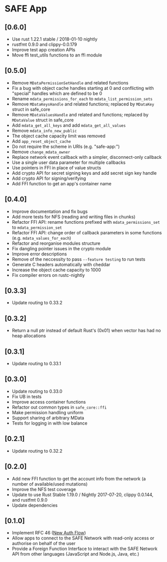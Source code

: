 # SAFE App

## [0.6.0]
- Use rust 1.22.1 stable / 2018-01-10 nightly
- rustfmt 0.9.0 and clippy-0.0.179
- Improve test app creation APIs
- Move ffi test_utils functions to an ffi module

## [0.5.0]
- Remove `MDataPermissionSetHandle` and related functions
- Fix a bug with object cache handles starting at 0 and conflicting with "special" handles which are defined to be 0
- Rename `mdata_permissions_for_each` to `mdata_list_permission_sets`
- Remove `MDataKeysHandle` and related functions; replaced by `MDataKey` struct in safe_core
- Remove `MDataValuesHandle` and related and functions; replaced by `MDataValue` struct in safe_core
- Add `mdata_get_all_keys` and add `mdata_get_all_values`
- Remove `mdata_info_new_public`
- The object cache capacity limit was removed
- Add `app_reset_object_cache`
- Do not require the scheme in URIs (e.g. "safe-app:")
- Remove `change_mdata_owner`
- Replace network event callback with a simpler, disconnect-only callback
- Use a single user data parameter for multiple callbacks
- Use pointers in FFI in place of value structs
- Add crypto API for secret signing keys and add secret sign key handle
- Add crypto API for signing/verifying
- Add FFI function to get an app's container name

## [0.4.0]
- Improve documentation and fix bugs
- Add more tests for NFS (reading and writing files in chunks)
- Refactor FFI API: rename functions prefixed with `mdata_permissions_set` to `mdata_permission_set`
- Refactor FFI API: change order of callback parameters in some functions (e.g. `mdata_values_for_each`)
- Refactor and reorganise modules structure
- Fix dangling pointer issues in the crypto module
- Improve error descriptions
- Remove of the neccessity to pass `--feature testing` to run tests
- Generate C headers automatically with cheddar
- Increase the object cache capacity to 1000
- Fix compiler errors on rustc-nightly

## [0.3.3]
- Update routing to 0.33.2

## [0.3.2]
- Return a null ptr instead of default Rust's (0x01) when vector has had no heap allocations

## [0.3.1]
- Update routing to 0.33.1

## [0.3.0]
- Update routing to 0.33.0
- Fix UB in tests
- Improve access container functions
- Refactor out common types in `safe_core::ffi`
- Make permission handling uniform
- Support sharing of arbitrary MData
- Tests for logging in with low balance

## [0.2.1]
- Update routing to 0.32.2

## [0.2.0]
- Add new FFI function to get the account info from the network (a number of available/used mutations)
- Improve the NFS test coverage
- Update to use Rust Stable 1.19.0 / Nightly 2017-07-20, clippy 0.0.144, and rustfmt 0.9.0
- Update dependencies

## [0.1.0]
- Implement RFC 46 ([New Auth Flow](https://github.com/maidsafe/rfcs/blob/master/text/0046-new-auth-flow/0046-new-auth-flow.md))
- Allow apps to connect to the SAFE Network with read-only access or authorise on behalf of the user
- Provide a Foreign Function Interface to interact with the SAFE Network API from other languages (JavaScript and Node.js, Java, etc.)
